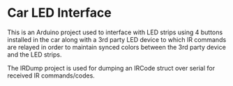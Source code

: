 Car LED Interface
==========
This is an Arduino project used to interface with LED strips using 4 buttons installed in the car along with a 3rd party LED device to which IR commands are relayed in order to maintain synced colors between the 3rd party device and the LED strips.  

The IRDump project is used for dumping an IRCode struct over serial for received IR commands/codes. 
